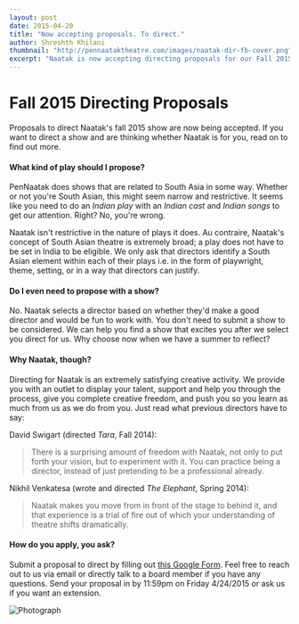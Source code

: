 ```yaml
---
layout: post
date: 2015-04-20
title: "Now accepting proposals. To direct."
author: Shreshth Khilani
thumbnail: "http://pennaataktheatre.com/images/naatak-dir-fb-cover.png"
excerpt: "Naatak is now accepting directing proposals for our Fall 2015 show! Submit a proposal by Friday 4/24 and change your life"
---
```

Fall 2015 Directing Proposals
=============================

Proposals to direct Naatak's fall 2015 show are now being accepted. If you want to direct a show and are thinking whether Naatak is for you, read on to find out more.


#### What kind of play should I propose?

PenNaatak does shows that are related to South Asia in some way. Whether or not you're South Asian, this might seem narrow and restrictive. It seems like you need to do an *Indian play* with an *Indian cast* and *Indian songs* to get our attention. Right? No, you're wrong. 

Naatak isn't restrictive in the nature of plays it does. Au contraire, Naatak's concept of South Asian theatre is extremely broad; a play does not have to be set in India to be eligible. We only ask that directors identify a South Asian element within each of their plays i.e. in the form of playwright, theme, setting, or in a way that directors can justify. 


#### Do I even need to propose with a show? 

No. Naatak selects a director based on whether they'd make a good director and would be fun to work with. You don't need to submit a show to be considered. We can help you find a show that excites you after we select you direct for us. Why choose now when we have a summer to reflect? 


#### Why Naatak, though? 

Directing for Naatak is an extremely satisfying creative activity. We provide you with an outlet to display your talent, support and help you through the process, give you complete creative freedom, and push you so you learn as much from us as we do from you. Just read what previous directors have to say:

David Swigart (directed *Tara*, Fall 2014):

> There is a surprising amount of freedom with Naatak, not only to put forth your vision, but to experiment with it. You can practice being a director,  instead of just pretending to be a professional already.

Nikhil Venkatesa (wrote and directed *The Elephant*, Spring 2014):

> Naatak makes you move from in front of the stage to behind it, and that experience is a trial of fire out of which your understanding of theatre shifts dramatically.


#### How do you apply, you ask?

Submit a proposal to direct by filling out [this Google Form](https://docs.google.com/forms/d/1KXol1So6uiLGTfxj5TMurXSU0uEpugIjcJWqrii64Pk/viewform). Feel free to reach out to us via email or directly talk to a board member if you have any questions. Send your proposal in by 11:59pm on Friday 4/24/2015 or ask us if you want an extension. 


![Photograph](http://pennaataktheatre.com/images/naatak-dir-fb-cover.png)